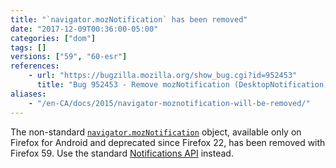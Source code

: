 ```yaml
---
title: "`navigator.mozNotification` has been removed"
date: "2017-12-09T00:36:00-05:00"
categories: ["dom"]
tags: []
versions: ["59", "60-esr"]
references:
    - url: "https://bugzilla.mozilla.org/show_bug.cgi?id=952453"
      title: "Bug 952453 - Remove mozNotification (DesktopNotification) API"
aliases:
    - "/en-CA/docs/2015/navigator-moznotification-will-be-removed/"
---
```

The non-standard [`navigator.mozNotification`](https://developer.mozilla.org/docs/Web/API/Navigator/mozNotification) object, available only on Firefox for Android and deprecated since Firefox 22, has been removed with Firefox 59. Use the standard [Notifications API](https://developer.mozilla.org/docs/Web/API/Notifications_API) instead.
